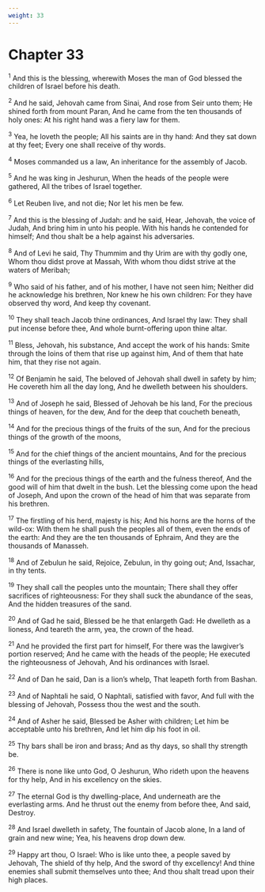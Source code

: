 ```yaml
---
weight: 33
---
```


# Chapter 33

<sup>1</sup> And this is the blessing, wherewith Moses the man of God blessed the children of Israel before his death. 

<sup>2</sup> And he said, Jehovah came from Sinai, And rose from Seir unto them; He shined forth from mount Paran, And he came from the ten thousands of holy ones: At his right hand was a fiery law for them. 

<sup>3</sup> Yea, he loveth the people; All his saints are in thy hand: And they sat down at thy feet; Every one shall receive of thy words. 

<sup>4</sup> Moses commanded us a law, An inheritance for the assembly of Jacob. 

<sup>5</sup> And he was king in Jeshurun, When the heads of the people were gathered, All the tribes of Israel together. 

<sup>6</sup> Let Reuben live, and not die; Nor let his men be few. 

<sup>7</sup> And this is the blessing of Judah: and he said, Hear, Jehovah, the voice of Judah, And bring him in unto his people. With his hands he contended for himself; And thou shalt be a help against his adversaries. 

<sup>8</sup> And of Levi he said, Thy Thummim and thy Urim are with thy godly one, Whom thou didst prove at Massah, With whom thou didst strive at the waters of Meribah; 

<sup>9</sup> Who said of his father, and of his mother, I have not seen him; Neither did he acknowledge his brethren, Nor knew he his own children: For they have observed thy word, And keep thy covenant. 

<sup>10</sup> They shall teach Jacob thine ordinances, And Israel thy law: They shall put incense before thee, And whole burnt-offering upon thine altar. 

<sup>11</sup> Bless, Jehovah, his substance, And accept the work of his hands: Smite through the loins of them that rise up against him, And of them that hate him, that they rise not again. 

<sup>12</sup> Of Benjamin he said, The beloved of Jehovah shall dwell in safety by him; He covereth him all the day long, And he dwelleth between his shoulders. 

<sup>13</sup> And of Joseph he said, Blessed of Jehovah be his land, For the precious things of heaven, for the dew, And for the deep that coucheth beneath, 

<sup>14</sup> And for the precious things of the fruits of the sun, And for the precious things of the growth of the moons, 

<sup>15</sup> And for the chief things of the ancient mountains, And for the precious things of the everlasting hills, 

<sup>16</sup> And for the precious things of the earth and the fulness thereof, And the good will of him that dwelt in the bush. Let the blessing come upon the head of Joseph, And upon the crown of the head of him that was separate from his brethren. 

<sup>17</sup> The firstling of his herd, majesty is his; And his horns are the horns of the wild-ox: With them he shall push the peoples all of them, even the ends of the earth: And they are the ten thousands of Ephraim, And they are the thousands of Manasseh. 

<sup>18</sup> And of Zebulun he said, Rejoice, Zebulun, in thy going out; And, Issachar, in thy tents. 

<sup>19</sup> They shall call the peoples unto the mountain; There shall they offer sacrifices of righteousness: For they shall suck the abundance of the seas, And the hidden treasures of the sand. 

<sup>20</sup> And of Gad he said, Blessed be he that enlargeth Gad: He dwelleth as a lioness, And teareth the arm, yea, the crown of the head. 

<sup>21</sup> And he provided the first part for himself, For there was the lawgiver’s portion reserved; And he came with the heads of the people; He executed the righteousness of Jehovah, And his ordinances with Israel. 

<sup>22</sup> And of Dan he said, Dan is a lion’s whelp, That leapeth forth from Bashan. 

<sup>23</sup> And of Naphtali he said, O Naphtali, satisfied with favor, And full with the blessing of Jehovah, Possess thou the west and the south. 

<sup>24</sup> And of Asher he said, Blessed be Asher with children; Let him be acceptable unto his brethren, And let him dip his foot in oil. 

<sup>25</sup> Thy bars shall be iron and brass; And as thy days, so shall thy strength be. 

<sup>26</sup> There is none like unto God, O Jeshurun, Who rideth upon the heavens for thy help, And in his excellency on the skies. 

<sup>27</sup> The eternal God is thy dwelling-place, And underneath are the everlasting arms. And he thrust out the enemy from before thee, And said, Destroy. 

<sup>28</sup> And Israel dwelleth in safety, The fountain of Jacob alone, In a land of grain and new wine; Yea, his heavens drop down dew. 

<sup>29</sup> Happy art thou, O Israel: Who is like unto thee, a people saved by Jehovah, The shield of thy help, And the sword of thy excellency! And thine enemies shall submit themselves unto thee; And thou shalt tread upon their high places. 


